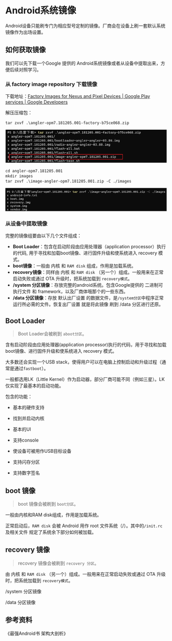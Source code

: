 # Android系统镜像

Android设备只能刷专门为相应型号定制的镜像。厂商会在设备上刷一套默认系统镜像作为出场设置。

## 如何获取镜像

我们可以先下载一个Google 提供的 Android系统镜像或者从设备中提取出来，方便后续对照学习。

### 从 factory image repository 下载镜像

下载地址：[Factory Images for Nexus and Pixel Devices  | Google Play services  | Google Developers](https://developers.google.com/android/images?hl=zh-cn)

解压压缩包：

```shell
tar zxvf .\angler-opm7.181205.001-factory-b75ce068.zip
```

![image-20221030233819736](./Android%E7%B3%BB%E7%BB%9F%E9%95%9C%E5%83%8F.assets/image-20221030233819736.png)

```shell
cd angler-opm7.181205.001
mkdir images
tar zxvf .\image-angler-opm7.181205.001.zip -C ./images
```

![image-20221030234209262](./Android%E7%B3%BB%E7%BB%9F%E9%95%9C%E5%83%8F.assets/image-20221030234209262.png)

### 从设备中提取镜像



完整的镜像组要由以下几个文件组成：

* **Boot Loader**：包含在启动阶段由应用处理器（application processor）执行的代码, 用于寻找和加载boot镜像、进行固件升级和使系统进入 recovery 模式。
* **boot镜像**：一般由 内核 和 `RAM disk` 组成，作用是加载系统。
* **recovery镜像**：同样由 内核 和  `RAM disk` （另一个）组成。一般用来在正常启动失败或通过 OTA 升级时，把系统加载到 `recovery模式`。
* **/system 分区镜像**：存放完整的android系统。包含Google提供的 二进制可执行文件 和 framework，以及厂商体哦那个的一些东西。
* **/data 分区镜像**：存放 默认出厂设置 的数据文件，是`/system分区`中程序正常运行所必需的文件。恢复出厂设置 就是将此镜像 刷到 /data 分区进行还原。

## Boot Loader

> Boot Loader会被刷到 `aboot分区`。

含有启动阶段由应用处理器(application processor)执行的代码，用于寻找和加载boot镜像、进行固件升级和使系统进入 recovery 模式。

大多数还会实现一个USB stack，使得用户可以在电脑上控制启动和升级过程（通常是通过`fastboot`）。

一般都选用LK（Little Kernel）作为启动器，部分厂商可能不同（例如三星）。LK仅实现了最基本的启动功能。

包含的功能：

- 基本的硬件支持 

- 找到并启动内核

- 基本的UI

- 支持console

- 使设备可被用作USB目标设备

- 支持闪存分区

- 支持数字签名

## boot 镜像

> boot 镜像会被刷到 `boot分区`。

一般由内核和RAM disk组成，作用是加载系统。

正常启动后，`RAM disk` 会被 Android 用作 root 文件系统（/）。其中的`/init.rc`及相关文件 规定了系统余下部分如何被加载。



## recovery 镜像

> recovery 镜像会被刷到 `recovery 分区`。

由 内核 和  `RAM disk` （另一个）组成。一般用来在正常启动失败或通过 OTA 升级时，把系统加载到 `recovery模式`。



/system 分区镜像

/data 分区镜像



## 参考资料

《最强Android书 架构大剖析》